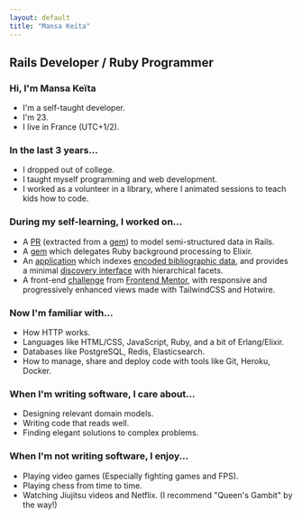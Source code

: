 ```yaml
---
layout: default
title: "Mansa Keïta"
---
```

## Rails Developer / Ruby Programmer

### Hi, I'm Mansa Keïta
* I'm a self-taught developer.
* I'm 23.
* I live in France (UTC+1/2).

### In the last 3 years...
* I dropped out of college.
* I taught myself programming and web development.
* I worked as a volunteer in a library, where I animated sessions to teach kids how to
		code.

### During my self-learning, I worked on...
* A [PR](https://github.com/rails/rails/pull/43399) (extracted from a [gem](https://github.com/mansakondo/activemodel-embedding)) to model semi-structured data in Rails.
* A [gem](https://github.com/mansakondo/parallelixir) which delegates Ruby background processing to Elixir.
* An [application](https://karan-demo.herokuapp.com/) which indexes [encoded bibliographic data](https://en.wikipedia.org/wiki/MARC_standards), and provides a minimal [discovery interface](https://blog.andornot.com/blog/discovery-interfaces-a-new-opac-for-libraries/) with hierarchical facets.
* A front-end [challenge](https://rest-countries-challenge.herokuapp.com/) from [Frontend Mentor](https://www.frontendmentor.io/challenges/rest-countries-api-with-color-theme-switcher-5cacc469fec04111f7b848ca), with responsive and progressively enhanced views made with TailwindCSS and Hotwire.

### Now I'm familiar with...
* How HTTP works.
* Languages like HTML/CSS, JavaScript, Ruby, and a bit of Erlang/Elixir.
* Databases like PostgreSQL, Redis, Elasticsearch.
* How to manage, share and deploy code with tools like Git, Heroku, Docker.

### When I'm writing software, I care about...
* Designing relevant domain models.
* Writing code that reads well.
* Finding elegant solutions to complex problems.

### When I'm not writing software, I enjoy...
* Playing video games (Especially fighting games and FPS).
* Playing chess from time to time.
* Watching Jiujitsu videos and Netflix. (I recommend "Queen's Gambit" by the way!)
